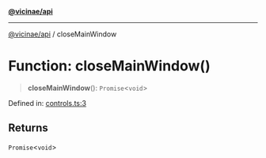 [**@vicinae/api**](../README.md)

***

[@vicinae/api](../README.md) / closeMainWindow

# Function: closeMainWindow()

> **closeMainWindow**(): `Promise`\<`void`\>

Defined in: [controls.ts:3](https://github.com/vicinaehq/vicinae/blob/c742d5fc509336339909dd669955b863f086bf4e/api/src/api/controls.ts#L3)

## Returns

`Promise`\<`void`\>
